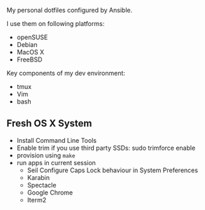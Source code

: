 My personal dotfiles configured by Ansible.

I use them on following platforms:

* openSUSE
* Debian
* MacOS X
* FreeBSD

Key components of my dev environment:

* tmux
* Vim
* bash

Fresh OS X System
-----------------

* Install Command Line Tools
* Enable trim if you use third party SSDs:
	sudo trimforce enable 
* provision using `make`
* run apps in current session
	* Seil
	  Configure Caps Lock behaviour in System Preferences
	* Karabin
	* Spectacle
	* Google Chrome
	* Iterm2
